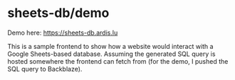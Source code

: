 # sheets-db/demo

Demo here: https://sheets-db.ardis.lu

This is a sample frontend to show how a website would interact with a Google Sheets-based database. Assuming the generated SQL query is hosted somewhere the frontend can fetch from (for the demo, I pushed the SQL query to Backblaze). 
